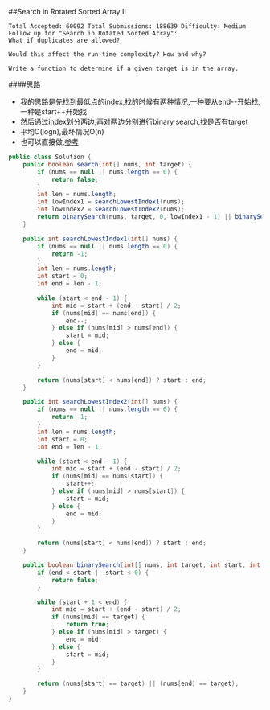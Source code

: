 ##Search in Rotated Sorted Array II

	Total Accepted: 60092 Total Submissions: 188639 Difficulty: Medium
	Follow up for "Search in Rotated Sorted Array":
	What if duplicates are allowed?

	Would this affect the run-time complexity? How and why?

	Write a function to determine if a given target is in the array.

####思路
- 我的思路是先找到最低点的index,找的时候有两种情况,一种要从end--开始找,一种是start++开始找
- 然后通过index划分两边,再对两边分别进行binary search,找是否有target
- 平均O(logn),最坏情况O(n)
- 也可以直接做,[参考](https://leetcode.com/discuss/30308/java-solution-with-comments)

```java
public class Solution {
    public boolean search(int[] nums, int target) {
        if (nums == null || nums.length == 0) {
            return false;
        }
        int len = nums.length;
        int lowIndex1 = searchLowestIndex1(nums);
        int lowIndex2 = searchLowestIndex2(nums);
        return binarySearch(nums, target, 0, lowIndex1 - 1) || binarySearch(nums, target, lowIndex1, len - 1) || binarySearch(nums, target, 0, lowIndex2 - 1) || binarySearch(nums, target, lowIndex2, len - 1);
    }

    public int searchLowestIndex1(int[] nums) {
        if (nums == null || nums.length == 0) {
            return -1;
        }
        int len = nums.length;
        int start = 0;
        int end = len - 1;

        while (start < end - 1) {
            int mid = start + (end - start) / 2;
            if (nums[mid] == nums[end]) {
                end--;
            } else if (nums[mid] > nums[end]) {
                start = mid;
            } else {
                end = mid;
            }
        }

        return (nums[start] < nums[end]) ? start : end;
    }

    public int searchLowestIndex2(int[] nums) {
        if (nums == null || nums.length == 0) {
            return -1;
        }
        int len = nums.length;
        int start = 0;
        int end = len - 1;

        while (start < end - 1) {
            int mid = start + (end - start) / 2;
            if (nums[mid] == nums[start]) {
                start++;
            } else if (nums[mid] > nums[start]) {
                start = mid;
            } else {
                end = mid;
            }
        }

        return (nums[start] < nums[end]) ? start : end;
    }

    public boolean binarySearch(int[] nums, int target, int start, int end) {
        if (end < start || start < 0) {
            return false;
        }

        while (start + 1 < end) {
            int mid = start + (end - start) / 2;
            if (nums[mid] == target) {
                return true;
            } else if (nums[mid] > target) {
                end = mid;
            } else {
                start = mid;
            }
        }

        return (nums[start] == target) || (nums[end] == target);
    }
}
```
